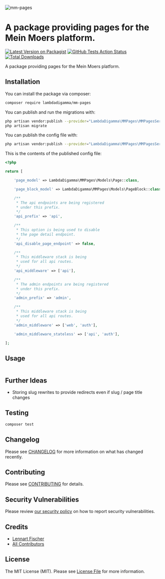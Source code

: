 ![mm-pages](https://banners.beyondco.de/mm-pages.png?theme=dark&packageManager=composer+require&packageName=lambdadigamma%2Fmm-pages&pattern=architect&style=style_1&description=A+package+providing+pages+for+the+Mein+Moers+platform.&md=1&showWatermark=0&fontSize=100px&images=template)

# A package providing pages for the Mein Moers platform.

[![Latest Version on Packagist](https://img.shields.io/packagist/v/lambdadigamma/mm-pages.svg?style=flat-square)](https://packagist.org/packages/lambdadigamma/mm-pages)
[![GitHub Tests Action Status](https://img.shields.io/github/workflow/status/lambdadigamma/mm-pages/run-tests?label=tests)](https://github.com/lambdadigamma/mm-pages/actions?query=workflow%3Arun-tests+branch%3Amaster)
[![Total Downloads](https://img.shields.io/packagist/dt/lambdadigamma/mm-pages.svg?style=flat-square)](https://packagist.org/packages/lambdadigamma/mm-pages)

A package providing pages for the Mein Moers platform.

## Installation

You can install the package via composer:

```bash
composer require lambdadigamma/mm-pages
```

You can publish and run the migrations with:

```bash
php artisan vendor:publish --provider="LambdaDigamma\MMPages\MMPagesServiceProvider" --tag="migrations"
php artisan migrate
```

You can publish the config file with:

```bash
php artisan vendor:publish --provider="LambdaDigamma\MMPages\MMPagesServiceProvider" --tag="config"
```

This is the contents of the published config file:

```php
<?php

return [

    'page_model' => LambdaDigamma\MMPages\Models\Page::class,

    'page_block_model' => LambdaDigamma\MMPages\Models\PageBlock::class,

    /**
     * The api endpoints are being registered
     * under this prefix.
     */
    'api_prefix' => 'api',

    /**
     * This option is being used to disable
     * the page detail endpoint.
     */
    'api_disable_page_endpoint' => false,

    /**
     * This middleware stack is being
     * used for all api routes.
     */
    'api_middleware' => ['api'],

    /**
     * The admin endpoints are being registered
     * under this prefix.
     */
    'admin_prefix' => 'admin',

    /**
     * This middleware stack is being
     * used for all api routes.
     */
    'admin_middleware' => ['web', 'auth'],

    'admin_middleware_stateless' => ['api', 'auth'],

];
```

## Usage

```php

```

## Further Ideas

-   Storing slug rewrites to provide redirects even if slug / page title changes

## Testing

```bash
composer test
```

## Changelog

Please see [CHANGELOG](CHANGELOG.md) for more information on what has changed recently.

## Contributing

Please see [CONTRIBUTING](.github/CONTRIBUTING.md) for details.

## Security Vulnerabilities

Please review [our security policy](../../security/policy) on how to report security vulnerabilities.

## Credits

-   [Lennart Fischer](https://github.com/LambdaDigamma)
-   [All Contributors](../../contributors)

## License

The MIT License (MIT). Please see [License File](LICENSE.md) for more information.
